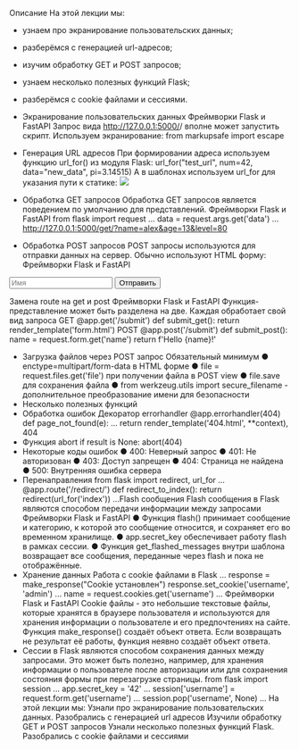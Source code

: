Описание
На этой лекции мы:

- узнаем про экранирование пользовательских данных;
- разберёмся с генерацией url-адресов;
- изучим обработку GET и POST запросов;
- узнаем несколько полезных функций Flask;
- разберёмся с cookie файлами и сессиями.

- Экранирование пользовательских данных
  Фреймворки Flask и FastAPI
  Запрос вида http://127.0.0.1:5000/<script>alert("I am haсker")</script>/ вполне
  может запустить скрипт. Используем экранирование:
  from markupsafe import escape
- Генерация URL адресов
  При формировании адреса используем функцию url_for() из модуля Flask:
  url_for("test_url", num=42, data="new_data", pi=3.14515)
  А в шаблонах используем url_for для указания пути к статике:
  <img src="{{ url_for('static', filename='image/foto.jpg') }}">
- Обработка GET запросов
  Обработка GET запросов является поведением по умолчанию для
  представлений.
  Фреймворки Flask и FastAPI
  from flask import request
  ...
  data = request.args.get('data')
  ...
  http://127.0.0.1:5000/get/?name=alex&age=13&level=80
- Обработка POST запросов
  POST запросы используются для отправки данных на сервер. Обычно
  используют HTML форму:
  Фреймворки Flask и FastAPI

<form action="/submit" method="post">
 <input type="text" name="name" placeholder="Имя">
 <input type="submit" value="Отправить">
</form>

Замена route на get и post
Фреймворки Flask и FastAPI
Функция-представление может быть разделена на две. Каждая обработает свой вид запроса
GET
@app.get('/submit')
def submit_get():
return render_template('form.html')
POST
@app.post('/submit')
def submit_post():
name = request.form.get('name')
return f'Hello {name}!'

- Загрузка файлов через POST запрос
  Обязательный минимум
  ● enctype=multipart/form-data в HTML форме
  ● file = request.files.get('file') при получении файла в POST view
  ● file.save для сохранения файла
  ● from werkzeug.utils import secure_filename - дополнительное
  преобразование имени для безопасности
- Несколько полезных функций
- Обработка ошибок Декоратор errorhandler
  @app.errorhandler(404)
  def page_not_found(e):
  ...
  return
  render_template('404.html',
  **context), 404
- Функция abort
  if result is None:
  abort(404)
- Некоторые коды ошибок
  ● 400: Неверный запрос
  ● 401: Не авторизован
  ● 403: Доступ запрещен
  ● 404: Страница не найдена
  ● 500: Внутренняя ошибка
  сервера
- Перенаправления
  from flask import redirect, url_for
  ...
  @app.route('/redirect/')
  def redirect_to_index():
  return redirect(url_for('index'))
  ...Flash сообщения
  Flash сообщения в Flask являются способом передачи информации
  между запросами
  Фреймворки Flask и FastAPI
  ● Функция flash() принимает сообщение и категорию, к
  которой это сообщение относится, и сохраняет его во
  временном хранилище.
  ● app.secret_key обеспечивает работу flash в рамках
  сессии.
  ● Функция get_flashed_messages внутри шаблона
  возвращает все сообщения, переданные через flash и
  пока не отображённые.
- Хранение данных
  Работа с cookie файлами в Flask
  ...
  response = make_response("Cookie установлен")
  response.set_cookie('username', 'admin')
  ...
  name = request.cookies.get('username')
  ...
  Фреймворки Flask и FastAPI
  Cookie файлы - это небольшие текстовые файлы, которые
  хранятся в браузере пользователя и используются для хранения
  информации о пользователе и его предпочтениях на сайте.
  Функция make_response() создаёт объект ответа. Если
  возвращать не результат её работы, функция неявно создаёт
  объект ответа.
- Сессии в Flask являются способом сохранения данных между запросами. Это
  может быть полезно, например, для хранения информации о пользователе после
  авторизации или для сохранения состояния формы при перезагрузке страницы.
  from flask import session
  ...
  app.secret_key = '42'
  ...
  session['username'] = request.form.get('username')
  ...
  session.pop('username', None)
  ...
  На этой лекции мы:
  Узнали про экранирование пользовательских данных.
  Разобрались с генерацией url адресов
  Изучили обработку GET и POST запросов
  Узнали несколько полезных функций Flask.
  Разобрались с cookie файлами и сессиями 



